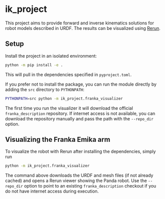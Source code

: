 # ik_project

This project aims to provide forward and inverse kinematics solutions for robot models described in URDF. The results can be visualized using [Rerun](https://www.rerun.io/).

## Setup

Install the project in an isolated environment:

```bash
python -m pip install -e .
```

This will pull in the dependencies specified in `pyproject.toml`.

If you prefer not to install the package, you can run the module directly by
adding the `src` directory to `PYTHONPATH`:

```bash
PYTHONPATH=src python -m ik_project.franka_visualizer
```

The first time you run the visualizer it will download the official
`franka_description` repository.  If internet access is not available, you can
download the repository manually and pass the path with the `--repo_dir`
option.

## Visualizing the Franka Emika arm

To visualize the robot with Rerun after installing the dependencies, simply run

```bash
python -m ik_project.franka_visualizer
```

The command above downloads the URDF and mesh files (if not already cached) and
opens a Rerun viewer showing the Panda robot.  Use the `--repo_dir` option to
point to an existing `franka_description` checkout if you do not have internet
access during execution.
